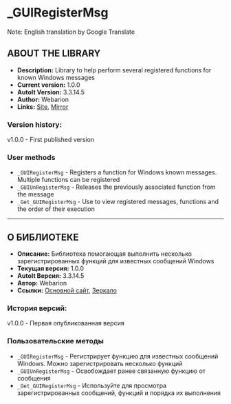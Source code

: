 # _GUIRegisterMsg

Note: English translation by Google Translate

## ABOUT THE LIBRARY ##
- **Description:** Library to help perform several registered functions for known Windows messages
- **Current version:** 1.0.0
- **AutoIt Version:** 3.3.14.5
- **Author:** Webarion
- **Links:** [Site](http://webarion.ru "Site"), [Mirror](http://f91974ik.bget.ru "Mirror")

### Version history: ###
v1.0.0 - First published version

### User methods ###
- `_GUIRegisterMsg` - Registers a function for Windows known messages. Multiple functions can be registered
- `_GUIUnRegisterMsg` - Releases the previously associated function from the message
- `_Get_GUIRegisterMsg` - Use to view registered messages, functions and the order of their execution
----------

## О БИБЛИОТЕКЕ ##
 - **Описание:** Библиотека помогающая выполнить несколько зарегистрированных функций для известных сообщений Windows
 - **Текущая версия:** 1.0.0
 - **AutoIt Версия:** 3.3.14.5
 - **Автор:** Webarion
 - **Ссылки:** [Основной сайт](http://webarion.ru "Основной сайт"), [Зеркало](http://f91974ik.bget.ru "Зеркало")
 
### История версий: ###
v1.0.0 - Первая опубликованная версия

### Пользовательские методы ###
- `_GUIRegisterMsg` - Регистрирует функцию для известных сообщений Windows. Можно зарегистрировать несколько функций
- `_GUIUnRegisterMsg` - Освобождает ранее связанную функцию от сообщения
- `_Get_GUIRegisterMsg` - Используйте для просмотра зарегистрированных сообщений, функций и порядка их выполнения
